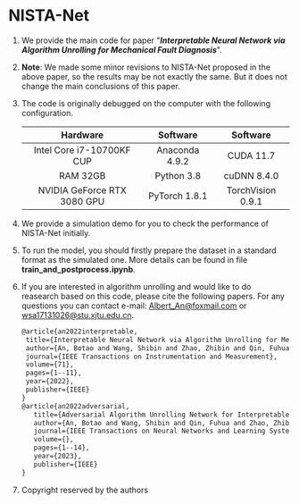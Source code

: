 # NISTA-Net

1. We provide the main code for paper "***Interpretable Neural Network via Algorithm Unrolling for Mechanical Fault Diagnosis***". 

   

2. **Note**: We made some minor revisions to NISTA-Net proposed in the above paper, so the results may be not exactly the same. But it does not change the main conclusions of this paper.

   

3. The code is originally debugged on the computer with the following configuration.

   |          Hardware           |    Software    |     Software      |
   | :-------------------------: | :------------: | :---------------: |
   |  Intel Core i7-10700KF CUP  | Anaconda 4.9.2 |     CUDA 11.7     |
   |          RAM 32GB           |   Python 3.8   |    cuDNN 8.4.0    |
   | NVIDIA GeForce RTX 3080 GPU | PyTorch 1.8.1  | TorchVision 0.9.1 |



3. We provide a simulation demo for you to check the performance of NISTA-Net initially.

   

4. To run the model, you should firstly prepare the dataset in a standard format as the simulated one. More details can be found in file **train_and_postprocess.ipynb**. 

   

5. If you are interested in algorithm unrolling and would like to do reasearch based on this code, please cite the following papers. For any questions you can contact e-mail: Albert_An@foxmail.com or wsa17131026@stu.xjtu.edu.cn. 

   ```latex
   @article{an2022interpretable,
   	title={Interpretable Neural Network via Algorithm Unrolling for Mechanical Fault Diagnosis},
   	author={An, Botao and Wang, Shibin and Zhao, Zhibin and Qin, Fuhua and Yan, Ruqiang and Chen, Xuefeng},
   	journal={IEEE Transactions on Instrumentation and Measurement},
   	volume={71},
   	pages={1--11},
   	year={2022},
   	publisher={IEEE}
   }
   @article{an2022adversarial,
      title={Adversarial Algorithm Unrolling Network for Interpretable Mechanical Anomaly Detection},
      author={An, Botao and Wang, Shibin and Qin, Fuhua and Zhao, Zhibin and Yan, Ruqiang and Chen, Xuefeng},
      journal={IEEE Transactions on Neural Networks and Learning Systems},
      volume={},
      pages={1--14},
      year={2023},
      publisher={IEEE}
   }
   ```

   

6. Copyright reserved by the authors

